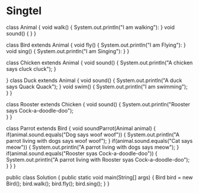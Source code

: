 # Singtel

class Animal
{
    void walk()
    {
        System.out.println("I am walking"):
     }
     void sound()
     {
     }
 }
 
 class Bird extends Animal
{
    void fly()
    {
        System.out.println("I am Flying"):
     }
     void sing()
     {
      System.out.println("I am Singing"):
     }
 }
 
 class Chicken extends Animal
 {
        void sound()
        {
         System.out.println("A chicken says cluck cluck");
        }
        
 }
 class Duck extends Animal
 {
        void sound()
        {
         System.out.println("A duck says Quack Quack");
        }
        void swim()
        {
          System.out.println("I am swimming");  
        }
 }
 
 class Rooster extends Chicken
 {
        void sound()
        {
        System.out.println("Rooster says Cock-a-doodle-doo");  
        }
 }
 
 class Parrot extends Bird
 {
        void soundParrot(Animal animal)
        {
         if(animal.sound.equals("Dog says woof woof"))
         {
         System.out.println("A parrot living with dogs says woof woof");
         }
         if(animal.sound.equals("Cat says meow"))
         {
         System.out.println("A parrot living with dogs says meow");
         }
         if(animal.sound.equals("Rooster syas Cock-a-doodle-doo"))
         {
         System.out.println("A parrot living with Rooster syas Cock-a-doodle-doo");
         }
        }
 }
 
 
 public class Solution
{
    public static void main(String[] args)
    {
        Bird bird = new Bird();
        bird.walk();
        bird.fly();
        bird.sing();
    }
 }
 
 
 
